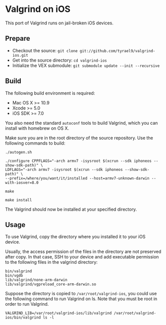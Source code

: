 # Valgrind on iOS
This port of Valgrind runs on jail-broken iOS devices.

## Prepare
* Checkout the source: `git clone git://github.com/tyrael9/valgrind-ios.git`
* Get into the source directory: `cd valgrind-ios`
* Initialize the VEX submodule: `git submodule update --init --recursive`

## Build
The following build environment is required:
* Mac OS X >= 10.9
* Xcode >= 5.0 
* iOS SDK >= 7.0

You also need the standard `autoconf` tools to build Valgrind, which
you can install with homebrew on OS X.

Make sure you are in the root directory of the source repository. 
Use the following commands to build:
```
./autogen.sh

./configure CPPFLAGS="-arch armv7 -isysroot $(xcrun --sdk iphoneos --show-sdk-path)" \
LDFLAGS="-arch armv7 -isysroot $(xcrun --sdk iphoneos --show-sdk-path)" \
--prefix=/where/you/want/it/installed --host=armv7-unknown-darwin --with-iosver=8.0

make

make install
```
The Valgrind should now be installed at your specified directory.

## Usage
To use Valgrind, copy the directory where you installed it to your iOS device.

Usually, the access permission of the files in the directory are not preserved after copy. 
In that case, SSH to your device and add executable permission to the following files in the 
valgrind directory:
```
bin/valgrind
bin/vgdb
lib/valgrind/none-arm-darwin
lib/valgrind/vgpreload_core-arm-darwin.so
```

Suppose the directory is copied to `/var/root/valgrind-ios`, you could use the following command
to run Valgrind on ls. Note that you must be root in order to run Valgrind.
```
VALGRIND_LIB=/var/root/valgrind-ios/lib/valgrind /var/root/valgrind-ios/bin/valgrind ls -l
```
